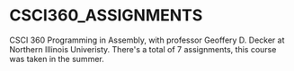 # CSCI360_ASSIGNMENTS
CSCI 360 Programming in Assembly, with professor Geoffery D. Decker at Northern Illinois Univeristy. There's a total of 7 assignments, this course was taken in the summer. 
